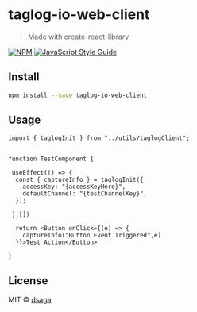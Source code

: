 # taglog-io-web-client

> Made with create-react-library

[![NPM](https://img.shields.io/npm/v/taglog-io-web-client.svg)](https://www.npmjs.com/package/taglog-io-web-client) [![JavaScript Style Guide](https://img.shields.io/badge/code_style-standard-brightgreen.svg)](https://standardjs.com)

## Install

```bash
npm install --save taglog-io-web-client
```

## Usage

```tsx
import { taglogInit } from "../utils/taglogClient";


function TestComponent {

 useEffect(() => {
  const { captureInfo } = taglogInit({
    accessKey: "{accessKeyHere}",
    defaultChannel: "{testChannelKey}",
  });

 },[]) 

  return <Button onClick={(e) => {
    captureInfo("Button Event Triggered",e)
  }}>Test Action</Button>
  
}
```

## License

MIT © [dsaga](https://github.com/dsaga)

